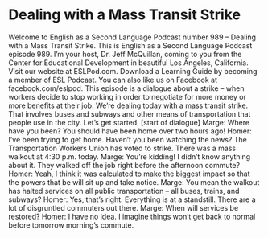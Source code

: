 # Dealing with a Mass Transit Strike

Welcome to English as a Second Language Podcast number 989 – Dealing with a Mass Transit Strike.   This is English as a Second Language Podcast episode 989. I’m your host, Dr. Jeff McQuillan, coming to you from the Center for Educational Development in beautiful Los Angeles, California.   Visit our website at ESLPod.com. Download a Learning Guide by becoming a member of ESL Podcast. You can also like us on Facebook at facebook.com/eslpod.   This episode is a dialogue about a strike – when workers decide to stop working in order to negotiate for more money or more benefits at their job. We’re dealing today with a mass transit strike. That involves buses and subways and other means of transportation that people use in the city. Let’s get started.   [start of dialogue]  Marge: Where have you been? You should have been home over two hours ago!  Homer: I’ve been trying to get home. Haven’t you been watching the news? The Transportation Workers Union has voted to strike. There was a mass walkout at 4:30 p.m. today.  Marge: You’re kidding! I didn’t know anything about it. They walked off the job right before the afternoon commute?  Homer: Yeah, I think it was calculated to make the biggest impact so that the powers that be will sit up and take notice.  Marge: You mean the walkout has halted services on all public transportation – all buses, trains, and subways?  Homer: Yes, that’s right. Everything is at a standstill. There are a lot of disgruntled commuters out there.   Marge: When will services be restored?  Homer: I have no idea. I imagine things won’t get back to normal before tomorrow morning’s commute. 